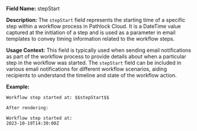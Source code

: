 **Field Name:** stepStart

**Description:** The `stepStart` field represents the starting time of a specific step within a workflow process in Pathlock Cloud. It is a DateTime value captured at the initiation of a step and is used as a parameter in email templates to convey timing information related to the workflow steps.

**Usage Context:** This field is typically used when sending email notifications as part of the workflow process to provide details about when a particular step in the workflow was started. The `stepStart` field can be included in various email notifications for different workflow scenarios, aiding recipients to understand the timeline and state of the workflow action.

**Example:**

    Workflow step started at: $$stepStart$$

    After rendering:

    Workflow step started at:  
    2023-10-19T14:30:00Z
